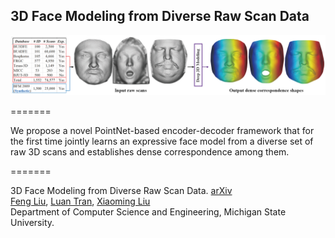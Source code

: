 ## 3D Face Modeling from Diverse Raw Scan Data

![](doc/flowchart1.png)

=======

We propose a novel PointNet-based encoder-decoder framework that for the first time jointly learns an expressive face model from a diverse set of raw 3D scans and establishes dense correspondence among them.

=======

3D Face Modeling from Diverse Raw Scan Data. [arXiv](https://arxiv.org/pdf/1902.04943v2.pdf) <br/>
[Feng Liu](http://www.face3d.org/), [Luan Tran](http://www.cse.msu.edu/~tranluan/), [Xiaoming Liu](http://cvlab.cse.msu.edu/pages/people.html)<br/>
Department of Computer Science and Engineering, Michigan State University.<br/>
